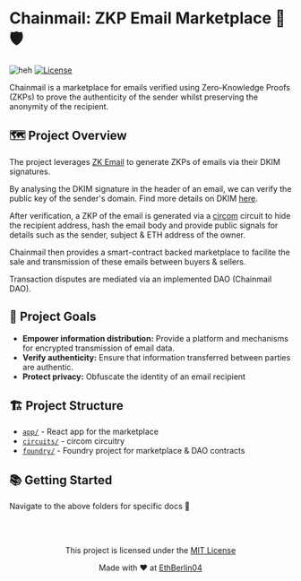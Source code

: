 # Chainmail: ZKP Email Marketplace 📧🛡️

![heh](https://www.highdefdigest.com/blog/wp-content/uploads/2019/01/monty-python-holy-grail-880x320.jpg)
[![License](https://img.shields.io/badge/License-MIT-blue.svg)](LICENSE)

Chainmail is a marketplace for emails verified using Zero-Knowledge Proofs (ZKPs) to prove the authenticity of the sender whilst preserving the anonymity of the recipient.

## 🗺️ Project Overview

The project leverages [ZK Email](https://github.com/zkemail) to generate ZKPs of emails via their DKIM signatures.

By analysing the DKIM signature in the header of an email, we can verify the public key of the sender's domain. Find more details on DKIM [here](https://www.cloudflare.com/en-gb/learning/dns/dns-records/dns-dkim-record/).

After verification, a ZKP of the email is generated via a [circom](https://docs.circom.io/) circuit to hide the recipient address, hash the email body and provide public signals for details such as the sender, subject & ETH address of the owner.

Chainmail then provides a smart-contract backed marketplace to facilite the sale and transmission of these emails between buyers & sellers.

Transaction disputes are mediated via an implemented DAO (Chainmail DAO).

## 🎯 Project Goals

- **Empower information distribution:** Provide a platform and mechanisms for encrypted transmission of email data.
- **Verify authenticity:** Ensure that information transferred between parties are authentic.
- **Protect privacy:** Obfuscate the identity of an email recipient

## 🏗️ Project Structure

- [`app/`](./app) - React app for the marketplace
- [`circuits/`](./circuits) - circom circuitry
- [`foundry/`](./foundry) - Foundry project for marketplace & DAO contracts

## 📚 Getting Started

Navigate to the above folders for specific docs 🧐

<br />
<br />

<div style="text-align: center;">

This project is licensed under the [MIT License](https://opensource.org/license/mit)

Made with ❤️ at [EthBerlin04](https://ethberlin.org)

</div>
